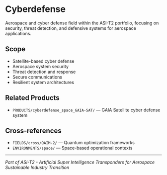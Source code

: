# Cyberdefense

Aerospace and cyber defense field within the ASI-T2 portfolio, focusing on security, threat detection, and defensive systems for aerospace applications.

## Scope

- Satellite-based cyber defense
- Aerospace system security
- Threat detection and response
- Secure communications
- Resilient system architectures

## Related Products

- `PRODUCTS/cyberdefense_space_GAIA-SAT/` — GAIA Satellite cyber defense system

## Cross-references

- `FIELDS/cross/QAIM-2/` — Quantum optimization frameworks
- `ENVIRONMENTS/space/` — Space-based operational contexts

---

*Part of ASI-T2 - Artificial Super Intelligence Transponders for Aerospace Sustainable Industry Transition*